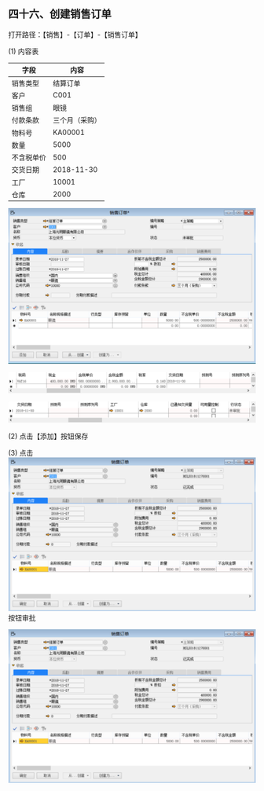 ## 四十六、创建销售订单

打开路径：【销售】-【订单】-【销售订单】

(1) 内容表

| **字段**   | **内容**       |
| ---------- | -------------- |
| 销售类型   | 结算订单       |
| 客户       | C001           |
| 销售组     | 眼镜           |
| 付款条款   | 三个月（采购） |
| 物料号     | KA00001        |
| 数量       | 5000           |
| 不含税单价 | 500            |
| 交货日期   | 2018-11-30     |
| 工厂       | 10001          |
| 仓库       | 2000           |

![img](BAP_QuickStart_Images/46.1.png)

![1542780100(1)](BAP_QuickStart_Images/46.2.png)

![1542780279](BAP_QuickStart_Images/46.3.png)

(2) 点击【添加】按钮保存

(3) 点击![img](BAP_QuickStart_Images/46.4.png)按钮审批

![img](BAP_QuickStart_Images/46.5.png)